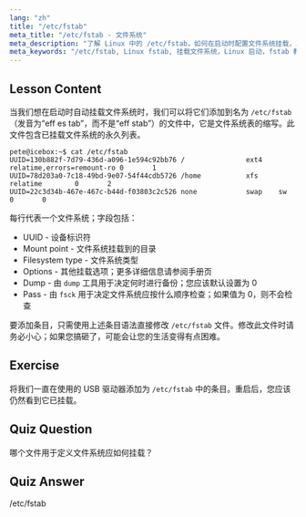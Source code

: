 ```yaml
---
lang: "zh"
title: "/etc/fstab"
meta_title: "/etc/fstab - 文件系统"
meta_description: "了解 Linux 中的 /etc/fstab，如何在启动时配置文件系统挂载，以及管理设备条目。理解 fstab，适合初学者！"
meta_keywords: "/etc/fstab, Linux fstab, 挂载文件系统，Linux 启动，fstab 教程，初学者，指南"
---
```


## Lesson Content

当我们想在启动时自动挂载文件系统时，我们可以将它们添加到名为 `/etc/fstab`（发音为“eff es tab”，而不是“eff stab”）的文件中，它是文件系统表的缩写。此文件包含已挂载文件系统的永久列表。

```plaintext
pete@icebox:~$ cat /etc/fstab
UUID=130b882f-7d79-436d-a096-1e594c92bb76 /               ext4    relatime,errors=remount-ro 0       1
UUID=78d203a0-7c18-49bd-9e07-54f44cdb5726 /home           xfs     relatime        0       2
UUID=22c3d34b-467e-467c-b44d-f03803c2c526 none            swap    sw              0       0
```

每行代表一个文件系统；字段包括：

- UUID - 设备标识符
- Mount point - 文件系统挂载到的目录
- Filesystem type - 文件系统类型
- Options - 其他挂载选项；更多详细信息请参阅手册页
- Dump - 由 `dump` 工具用于决定何时进行备份；您应该默认设置为 0
- Pass - 由 `fsck` 用于决定文件系统应按什么顺序检查；如果值为 0，则不会检查

要添加条目，只需使用上述条目语法直接修改 `/etc/fstab` 文件。修改此文件时请务必小心；如果您搞砸了，可能会让您的生活变得有点困难。

## Exercise

将我们一直在使用的 USB 驱动器添加为 `/etc/fstab` 中的条目。重启后，您应该仍然看到它已挂载。

## Quiz Question

哪个文件用于定义文件系统应如何挂载？

## Quiz Answer

/etc/fstab
